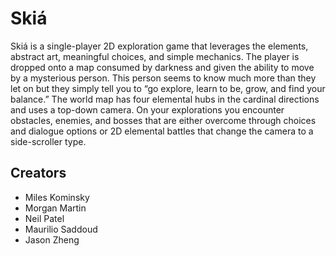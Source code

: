 # Skiá
Skiá is a single-player 2D exploration game that leverages the elements, abstract art, meaningful choices, and simple mechanics.
The player is dropped onto a map consumed by darkness and given the ability to move by a mysterious person. 
This person seems to know much more than they let on but they simply tell you to “go explore, learn to be, grow, and find your balance.” 
The world map has four elemental hubs in the cardinal directions and uses a top-down camera. 
On your explorations you encounter obstacles, enemies, and bosses that are either overcome through choices and dialogue options or 2D elemental battles that change the camera to a side-scroller type.

## Creators
- Miles Kominsky
- Morgan Martin
- Neil Patel
- Maurilio Saddoud
- Jason Zheng
